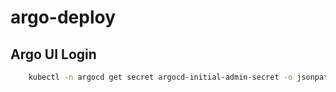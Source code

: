 # argo-deploy





## Argo UI Login

```bash
    kubectl -n argocd get secret argocd-initial-admin-secret -o jsonpath="{.data.password}" | base64 -d
```